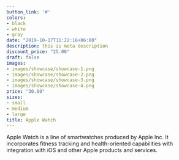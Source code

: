 ```yaml
---
button_link: '#'
colors:
- black
- white
- gray
date: "2019-10-17T11:22:16+06:00"
description: this is meta description
discount_price: "25.00"
draft: false
images:
- images/showcase/showcase-1.png
- images/showcase/showcase-2.png
- images/showcase/showcase-3.png
- images/showcase/showcase-4.png
price: "30.00"
sizes:
- small
- medium
- large
title: Apple Watch
---
```


Apple Watch is a line of smartwatches produced by Apple Inc. It incorporates fitness tracking and health-oriented capabilities with integration with iOS and other Apple products and services.